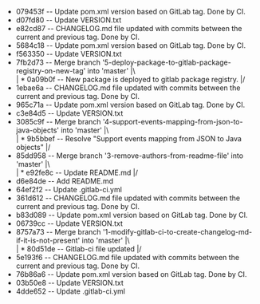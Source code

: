 * 079453f -- Update pom.xml version based on GitLab tag. Done by CI.
* d07fd80 -- Update VERSION.txt
* e82cd87 -- CHANGELOG.md file updated with commits between the current and previous tag. Done by CI.
* 5684c18 -- Update pom.xml version based on GitLab tag. Done by CI.
* f563350 -- Update VERSION.txt
*   7fb2d73 -- Merge branch '5-deploy-package-to-gitlab-package-registry-on-new-tag' into 'master'
|\  
| * 0a09b0f -- New package is deployed to gitlab package registry.
|/  
* 1ebae6a -- CHANGELOG.md file updated with commits between the current and previous tag. Done by CI.
* 965c71a -- Update pom.xml version based on GitLab tag. Done by CI.
* c3e84d5 -- Update VERSION.txt
*   3085c9f -- Merge branch '4-support-events-mapping-from-json-to-java-objects' into 'master'
|\  
| * 9b5bbef -- Resolve "Support events mapping from JSON to Java objects"
|/  
*   85dd958 -- Merge branch '3-remove-authors-from-readme-file' into 'master'
|\  
| * e92fe8c -- Update README.md
|/  
* d6e84de -- Add README.md
* 64ef2f2 -- Update .gitlab-ci.yml
* 361d612 -- CHANGELOG.md file updated with commits between the current and previous tag. Done by CI.
* b83d089 -- Update pom.xml version based on GitLab tag. Done by CI.
* 06739cc -- Update VERSION.txt
*   8757a73 -- Merge branch '1-modify-gitlab-ci-to-create-changelog-md-if-it-is-not-present' into 'master'
|\  
| * 80d51de -- Gitlab-ci file updated
|/  
* 5e193f6 -- CHANGELOG.md file updated with commits between the current and previous tag. Done by CI.
* 76b86a6 -- Update pom.xml version based on GitLab tag. Done by CI.
* 03b50e8 -- Update VERSION.txt
* 4dde652 -- Update .gitlab-ci.yml